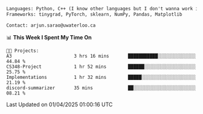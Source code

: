 ```txt
Languages: Python, C++ (I know other languages but I don't wanna work in em)
Frameworks: tinygrad, PyTorch, sklearn, NumPy, Pandas, Matplotlib

Contact: arjun.sarao@uwaterloo.ca
```

<!--START_SECTION:waka-->
📊 **This Week I Spent My Time On** 

```text
🐱‍💻 Projects: 
A3                       3 hrs 16 mins       ███████████░░░░░░░░░░░░░░   44.84 % 
CS348-Project            1 hr 52 mins        ██████░░░░░░░░░░░░░░░░░░░   25.75 % 
Implementations          1 hr 32 mins        █████░░░░░░░░░░░░░░░░░░░░   21.19 % 
discord-summarizer       35 mins             ██░░░░░░░░░░░░░░░░░░░░░░░   08.21 % 
```


 Last Updated on 01/04/2025 01:00:16 UTC
<!--END_SECTION:waka-->
